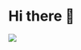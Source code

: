 # Hi there 👋

  <a href="https://skillicons.dev">
    <img src="https://skillicons.dev/icons?i=laravel,mysql,docker,vue,redis,kafka,html,css" />
  </a>



